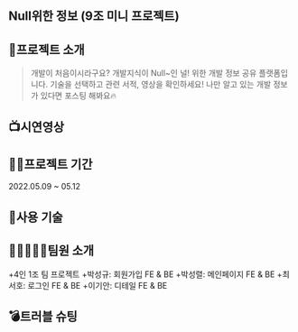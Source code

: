 Null위한 정보 (9조 미니 프로젝트)
----------


👋프로젝트 소개
----------
>개발이 처음이시라구요? 개발지식이 Null~인 널! 위한 개발 정보 공유 플랫폼입니다. 기술을 선택하고 관련 서적, 영상을 확인하세요! 나만 알고 있는 개발 정보가 있다면 포스팅 해봐요🔥



📺시연영상
----------


👨‍💻프로젝트 기간
----------
2022.05.09 ~ 05.12


🔨사용 기술
----------


👨🏻‍🤝‍👨🏻팀원 소개
----------
+4인 1조 팀 프로젝트
  +박성규: 회원가입 FE & BE
  +박성렬: 메인페이지 FE & BE
  +최서호: 로그인 FE & BE
  +이기안: 디테일 FE & BE
  
  💣트러블 슈팅
  ----------
  
